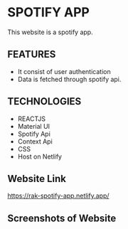 # SPOTIFY APP
This website is a spotify app.

## FEATURES
* It consist of user authentication
* Data is fetched through spotify api.


## TECHNOLOGIES
* REACTJS
* Material UI
* Spotify Api
* Context Api
* CSS
* Host on Netlify

## Website Link
https://rak-spotify-app.netlify.app/

## Screenshots of Website


